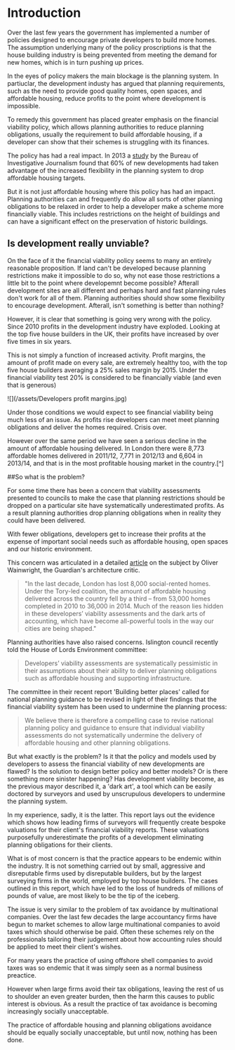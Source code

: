 # Introduction

Over the last few years the government has implemented a number of policies designed to encourage private developers to build more homes. The assumption underlying many of the policy proscriptions is that the house building industry is being prevented from meeting the demand for new homes, which is in turn pushing up prices. 

In the eyes of policy makers the main blockage is the planning system. In partiuclar, the development industy has argued that planning requirements, such as the need to provide good quality homes, open spaces, and affordable housing, reduce profits to the point where development is impossible.

To remedy this government has placed greater emphasis on the financial viability policy, which allows planning authorities to reduce planning obligations, usually the requirement to build affordable housing, if a developer can show that their schemes is struggling with its finances.

The policy has had a real impact. In 2013 a [study](https://www.thebureauinvestigates.com/2013/09/18/thousands-of-affordable-homes-axed/) by the Bureau of Investigative Journalism found that 60% of new developments had taken advantage of the increased flexibility in the planning system to drop affordable housing targets.

But it is not just affordable housing where this policy has had an impact. Planning authorities can and frequently do allow all sorts of other planning obligations to be relaxed in order to help a developer make a scheme more financially viable. This includes restrictions on the height of buildings and can have a significant effect on the preservation of historic buildings.

## Is development really unviable?

On the face of it the financial viability policy seems to many an entirely reasonable proposition. If land can't be developed because planning restrictions make it impossible to do so, why not ease those restrictions a little bit to the point where developemnt become possible? Afterall development sites are all different and perhaps hard and fast planning rules don't work for all of them. Planning authorities should show some flexibility to encourage development. Afterall, isn't something is better than nothing?

However, it is clear that something is going very wrong with the policy. Since 2010 profits in the development industry have exploded. Looking at the top five house builders in the UK, their profits have increased by over five times in six years.

This is not simply a function of increased activity. Profit margins, the amount of profit made on every sale, are extremely healthy too, with the top five house builders averaging a 25% sales margin by 2015. Under the financial viability test 20% is considered to be financially viable \(and even that is generous\)

![](/assets/Developers profit margins.jpg)

Under those conditions we would expect to see financial viability being much less of an issue. As profits rise developers can meet meet planning obligations and deliver the homes required. Crisis over.

However over the same period we have seen a serious decline in the amount of affordable housing delivered. In London there were 8,773 affordable homes delivered in 2011/12, 7,771 in 2012/13 and 6,604 in 2013/14, and that is in the most profitable housing market in the country.[^] 

##So what is the problem?

For some time there has been a concern that viability assessments presented to councils to make the case that planning restrictions should be dropped on a particular site have systematically underestimated profits. As a result planning authorities drop planning obligations when in reality they could have been delivered. 

With fewer obligations, developers get to increase their profits at the expense of important social needs such as affordable housing, open spaces and our historic environment.

This concern was articulated in a detailed [article](https://www.theguardian.com/cities/2015/jun/25/london-developers-viability-planning-affordable-social-housing-regeneration-oliver-wainwright) on the subject by Oliver Wainwright, the Guardian's architecture critic.

> "In the last decade, London has lost 8,000 social-rented homes. Under the Tory-led coalition, the amount of affordable housing delivered across the country fell by a third – from 53,000 homes completed in 2010 to 36,000 in 2014. Much of the reason lies hidden in these developers’ viability assessments and the dark arts of accounting, which have become all-powerful tools in the way our cities are being shaped."

Planning authorities have also raised concerns. Islington council recently told the House of Lords Environment committee:

> Developers’ viability assessments are systematically pessimistic in their assumptions about
> their ability to deliver planning obligations such as affordable housing and
> supporting infrastructure.

The committee in their recent report 'Building better places' called for national planning guidance to be revised in light of their findings that the financial viability system has been used to undermine the planning process:

> We believe there is therefore a compelling case to revise national planning policy and guidance to ensure that individual viability assessments do not systematically undermine the delivery of affordable housing and other planning obligations.

But what exactly is the problem? Is it that the policy and models used by developers to assess the financial viability of new developments are flawed? Is the solution to design better policy and better models? Or is there something more sinister happening? Has development viability become, as the previous mayor described it, a 'dark art', a tool which can be easily doctored by surveyors and used by unscrupulous developers to undermine the planning system.

In my experience, sadly, it is the latter. This report lays out the evidence which shows how leading firms of surveyors will frequently create bespoke valuations for their client's financial viability reports. These valuations purposefully underestimate the profits of a development eliminating planning obligations for their clients. 

What is of most concern is that the practice appears to be endemic within the industry. It is not something carried out by small, aggressive and disreputable firms used by disreputable builders, but by the largest surveying firms in the world, employed by top house builders. The cases outlined in this report, which have led to the loss of hundreds of millions of pounds of value, are most likely to be the tip of the iceberg.

The issue is very similar to the problem of tax avoidance by multinational companies. Over the last few decades the large accountancy firms have begun to market schemes to allow large multinational companies to avoid taxes which should otherwise be paid. Often these schemes rely on the professionals tailoring their judgement about how accounting rules should be applied to meet their client's wishes. 

For many years the practice of using offshore shell companies to avoid taxes was so endemic that it was simply seen as a normal business preactice. 

However when large firms avoid their tax obligations, leaving the rest of us to shoulder an even greater burden, then the harm this causes to public interest is obvious. As a result the practice of tax avoidance is becoming increasingly socially unacceptable.

The practice of affordable housing and planning obligations avoidance should be equally socially unacceptable, but until now, nothing has been done. 